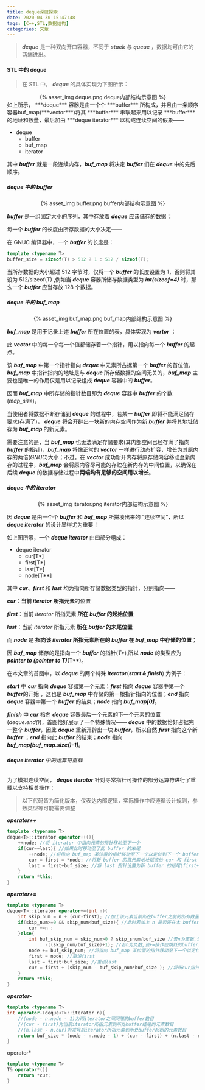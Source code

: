 ```yaml
---
title: deque深度探索
date: 2020-04-30 15:47:48
tags: [C++,STL,数据结构]
categories: 文章
---
```


>  ***deque*** 是一种双向开口容器，不同于 ***stack*** 与  ***queue*** ，数据均可由它的两端进出。

#### STL 中的 ***deque*** 

> 在 STL 中， ***deque*** 的具体实现为下图所示：

<center>
{% asset_img deque.png deque内部结构示意图 %}
</center>
如上所示， ***deque*** 容器是由一个个 ***buffer*** 所构成，并且由一条顺序容器buf_map(***vector***)将其 ***buffer*** 串联起来用以记录 ***buffer*** 的地址和数量，最后加由 ***deque iterator*** 以构成连续空间的假象——

<!--more-->

- deque
  - buffer
  - buf_map
  - iterator

其中 ***buffer*** 就是一段连续内存，***buf_map*** 将决定 ***buffer*** 们在 ***deque*** 中的先后顺序。

#####  ***deque*** 中的 ***buffer***

<center>
{% asset_img buffer.png buffer内部结构示意图 %}
</center>

***buffer*** 是一组固定大小的序列，其中存放着 ***deque*** 应该储存的数据；

每一个 ***buffer*** 的长度由所存数据的大小决定——

在 GNUC 编译器中，一个 ***buffer*** 的长度是：

```C++
template <typename T>
buffer_size = sizeof(T) > 512 ? 1 : 512 / sizeof(T);
```

当所存数据的大小超过 512 字节时，仅将一个 ***buffer*** 的长度设置为 1，否则将其设为 512/sizeof(T) ,例如当 ***deque*** 容器所储存数据类型为 ***int(sizeof=4)*** 时，那么一个 ***buffer*** 应当存放 128 个数据。

#####  ***deque*** 中的 ***buf_map***

<center>
{% asset_img buf_map.png buf_map内部结构示意图 %}
</center>

***buf_map*** 是用于记录上述 ***buffer*** 所在位置的表，具体实现为 ***vertor*** ；

此 ***vector*** 中的每一个每一个值都储存着一个指针，用以指向每一个 ***buffer*** 的起点。

该 ***buf_map*** 中第一个指针指向 ***deque*** 中元素所占据第一个 ***buffer*** 的首位值。***buf_map*** 中指针指向的地址是与 ***deque*** 所存储数据的空间无关的，***buf_map*** 主要也是唯一的作用仅是用以记录组成 ***deque*** 容器中的 ***buffer***。

因而 ***buf_map*** 中所存储的指针数目即为 ***deque*** 容器中 ***buffer*** 的个数(*map_size*)。

当使用者将数据不断存储到 ***deque*** 的过程中，若某一 ***buffer*** 即将不能满足储存要求(存满了)， ***deque*** 将会开辟出一块新的内存空间作为新 ***buffer*** 并将其地址储存为 ***buf_map*** 的新元素。

需要注意的是，当 ***buf_map*** 也无法满足存储要求(其内部空间已经存满了指向 ***buffer*** 的指针)，***buf_map*** 将像正常的 ***vector*** 一样进行动态扩容，增长为其原内存的两倍(*GNUC*)大小；不过，在 ***vector*** 成功新开内存将原存储内容移动至新内存的过程中，***buf_map*** 会将原内容尽可能的存贮在新内存的中间位置，以确保在后续 ***deque*** 的数据存储过程中**两端均有足够的空间用以增长**。

#####  ***deque*** 中的 ***iterator***

<center>
{% asset_img iterator.png iterator内部结构示意图 %}
</center>

因 ***deque*** 是由一个个 ***buffer*** 和 ***buf_map*** 所拼凑出来的 “连续空间”，所以 ***deque iterator*** 的设计显得尤为重要！

如上图所示，一个 ***deque iterator*** 由四部分组成：

- deque iterator
  - cur[T*]
  - first[T*]
  - last[T*]
  - node[T**]

其中 ***cur***、***first*** 和 ***last*** 均为指向所存储数据类型的指针，分别指向——

***cur***：**当前 *iterator* 所指元素**的位置

***first***：当前 *iterator* 所指元素 **所在 *buffer* 的起始位置**

***last***：当前 *iterator* 所指元素 **所在 *buffer* 的末尾位置**

而 ***node*** 是 **指向该 *iterator* 所指元素所在的 *buffer* 在 *buf_map* 中存储的位置**；

因 ***buf_map*** 储存的是指向一个 ***buffer*** 的指针(*T\**),所以 ***node*** 的类型应为 ***pointer to (pointer to T)***(T**)。

在本文章的首图中，以 ***deque*** 的两个特殊 ***iterator***(***start & finish***) 为例子：

***start*** 中 ***cur*** 指向 ***deque*** 容器第一个元素；***first*** 指向 ***deque*** 容器中第一个 ***buffer***的开始 ，这也是 ***buf_map*** 中存储的第一根指针指向的位置；***end*** 指向 ***deque*** 容器中第一个 ***buffer*** 的结束；***node*** 指向 ***buf_map[0]***。

***finish*** 中 ***cur*** 指向 ***deque*** 容器最后一个元素的下一个元素的位置(*deque.end()*)，首图恰好展示了一个特殊情况—— ***deque*** 中的数据恰好占据完一整个 ***buffer***，因此 ***deque*** 重新开辟出一块 ***buffer***，所以自然 ***first*** 指向这个新 ***buffer*** ；***end*** 指向此 ***buffer*** 的结束；***node*** 指向 ***buf_map[buf_map.size()-1]***。

###### ***deque iterator*** 中的运算符重载

为了模拟连续空间， ***deque iterator*** 针对寻常指针可操作的部分运算符进行了重载以支持相关操作：

> 以下代码皆为简化版本，仅表达内部逻辑，实际操作中应遵循设计规则，参数类型等可能需要调整

***operator++***

```c++
template <typename T>
deque<T>::iterator operator++(){
    ++node; //将 iterator 中指向元素的指针移动至下一个
    if(cur==last){ //如果此时移动至了此 buffer 的末尾
        ++node; //将指向 buf_map 某位置的指针移动至下一个以定位到下一个 buffer
        cur = first = *node; //将新 buffer 的首元素地址赋值给 cur 和 first
        last = first+buf_size; //将 last 指针设置为新 buffer 的结尾(first+一个buffer容纳的数量)
    }
    return *this;
}
```

***operator+=***

```c++
template <typename T>
deque<T>::iterator operator+=(int n){
    int skip_num = n + (cur-first); //加上该元素当前所在buffer之前的所有数量
    if(skip_num>=0 && skip_num<buf_size){ //此时若加上 n 是否还在本 buffer 内(考虑n为负数)
        cur +=n ;
    }else{
        int buf_skip_num = skip_num>0 ? skip_snum/buf_size //若n为正数,该+=操作应跳跃的buffer数目
            : -((skip_num/buf_size)+1); //若n为负数,该+=操作应跳跃的buffer数目
        node += buf_skip_num; //将指向 buf_map 某位置的指针移动至下一个以定位到+=操作后iterator应指向位置所在的 buffer
        first = node; //重设first
        last = first+buf_size; //重设last
        cur = first + (skip_num - buf_skip_num*buf_size ); //将所cur指针移动至+=操作后在该buffer内应指向的位置
    }
    return *this;
}
```

***operator-***

```c++
template <typename T>
int operator-(deque<T>::iterator n){
    //(node - n.node - 1)为两iterator之间间隔的buffer数目
    //(cur - first)为当前iterator所指元素到所处buffer结尾的元素数目
    //(n.last - n.cur)为减号后iterator所指元素到所处buffer起始的元素数目
    return buf_size * (node - n.node - 1) + (cur - first) + (n.last - n.cur);
}
```



operator*

```c++
template <typename T>
T& operator*(){
    return *cur;
}
```

